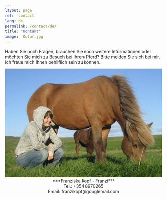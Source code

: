 ```yaml
---
layout: page
ref:  contact
lang: de
permalink: /contact/de/
title: "Kontakt"
image:  Kutur.jpg
---
```


Haben Sie noch Fragen, brauchen Sie noch weitere Informationen oder möchten Sie mich zu Besuch bei Ihrem Pferd? 
Bitte melden Sie sich bei mir, ich freue mich Ihnen behilflich sein zu können.


<center>
<a href="/images/Kutur.jpg" data-lightbox="Kutur" data-title="Kútur und ich">
  <img src="/images/Kutur_thumb.jpg" title="Kútur und ich">
</a>
</center>

<center>
***Franziska Kopf - Franzi***
</center>

<center>
Tel.: +354 8970265
</center>

<center>
Email: franzikopf@googlemail.com
</center>
